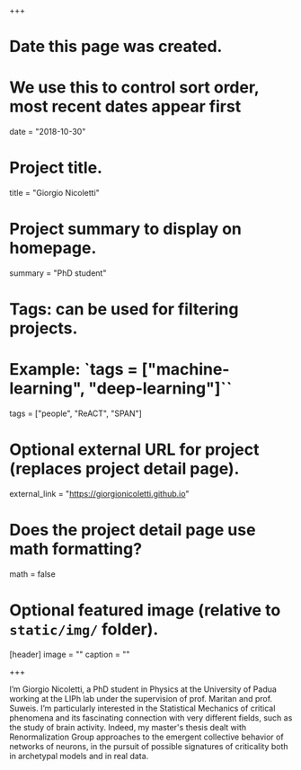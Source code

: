 +++
# Date this page was created.
# We use this to control sort order, most recent dates appear first
date = "2018-10-30"

# Project title.
title = "Giorgio Nicoletti"

# Project summary to display on homepage.
summary = "PhD student"

# Tags: can be used for filtering projects.
# Example: `tags = ["machine-learning", "deep-learning"]``
tags = ["people", "ReACT", "SPAN"]

# Optional external URL for project (replaces project detail page).
external_link = "https://giorgionicoletti.github.io"

# Does the project detail page use math formatting?
math = false

# Optional featured image (relative to `static/img/` folder).
[header]
image = ""
caption = ""

+++

I’m Giorgio Nicoletti, a PhD student in Physics at the University of Padua working at the LIPh lab under the supervision of prof. Maritan and prof. Suweis. I’m particularly interested in the Statistical Mechanics of critical phenomena and its fascinating connection with very different fields, such as the study of brain activity. Indeed, my master's thesis dealt with Renormalization Group approaches to the emergent collective behavior of networks of neurons, in the pursuit of possible signatures of criticality both in archetypal models and in real data.
